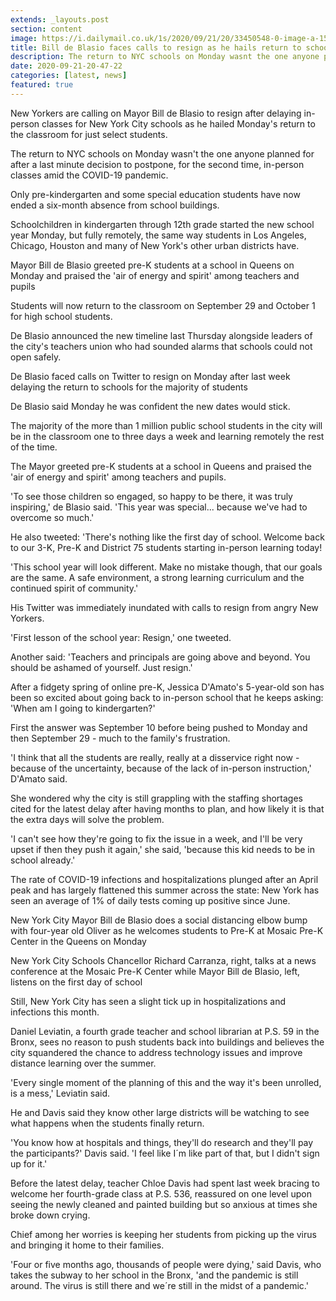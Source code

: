 ```yaml
---
extends: _layouts.post
section: content
image: https://i.dailymail.co.uk/1s/2020/09/21/20/33450548-0-image-a-154_1600716799149.jpg 
title: Bill de Blasio faces calls to resign as he hails return to school 
description: The return to NYC schools on Monday wasnt the one anyone planned for after a last minute decision to postpone, for the second time, in-person classes amid the COVID-19 pandemic. 
date: 2020-09-21-20-47-22 
categories: [latest, news] 
featured: true 
--- 
```

New Yorkers are calling on Mayor Bill de Blasio to resign after delaying in-person classes for New York City schools as he hailed Monday's return to the classroom for just select students. 

The return to NYC schools on Monday wasn't the one anyone planned for after a last minute decision to postpone, for the second time, in-person classes amid the COVID-19 pandemic. 

Only pre-kindergarten and some special education students have now ended a six-month absence from school buildings. 

Schoolchildren in kindergarten through 12th grade started the new school year Monday, but fully remotely, the same way students in Los Angeles, Chicago, Houston and many of New York's other urban districts have.  

Mayor Bill de Blasio greeted pre-K students at a school in Queens on Monday and praised the 'air of energy and spirit' among teachers and pupils



Students will now return to the classroom on September 29 and October 1 for high school students. 

De Blasio announced the new timeline last Thursday alongside leaders of the city's teachers union who had sounded alarms that schools could not open safely.

De Blasio faced calls on Twitter to resign on Monday after last week delaying the return to schools for the majority of students

De Blasio said Monday he was confident the new dates would stick.

The majority of the more than 1 million public school students in the city will be in the classroom one to three days a week and learning remotely the rest of the time.   

The Mayor greeted pre-K students at a school in Queens and praised the 'air of energy and spirit' among teachers and pupils.  

'To see those children so engaged, so happy to be there, it was truly inspiring,' de Blasio said. 'This year was special... because we've had to overcome so much.' 

He also tweeted: 'There's nothing like the first day of school. Welcome back to our 3-K, Pre-K and District 75 students starting in-person learning today! 

'This school year will look different. Make no mistake though, that our goals are the same. A safe environment, a strong learning curriculum and the continued spirit of community.'









His Twitter was immediately inundated with calls to resign from angry New Yorkers. 

'First lesson of the school year: Resign,' one tweeted. 

Another said: 'Teachers and principals are going above and beyond. You should be ashamed of yourself. Just resign.'  

After a fidgety spring of online pre-K, Jessica D'Amato's 5-year-old son has been so excited about going back to in-person school that he keeps asking: 'When am I going to kindergarten?' 

First the answer was September 10 before being pushed to Monday and then September 29 - much to the family's frustration.  

'I think that all the students are really, really at a disservice right now - because of the uncertainty, because of the lack of in-person instruction,' D'Amato said.

She wondered why the city is still grappling with the staffing shortages cited for the latest delay after having months to plan, and how likely it is that the extra days will solve the problem.

'I can't see how they're going to fix the issue in a week, and I'll be very upset if then they push it again,' she said, 'because this kid needs to be in school already.' 

The rate of COVID-19 infections and hospitalizations plunged after an April peak and has largely flattened this summer across the state: New York has seen an average of 1% of daily tests coming up positive since June.

New York City Mayor Bill de Blasio does a social distancing elbow bump with four-year old Oliver as he welcomes students to Pre-K at Mosaic Pre-K Center in the Queens on Monday

New York City Schools Chancellor Richard Carranza, right, talks at a news conference at the Mosaic Pre-K Center while Mayor Bill de Blasio, left, listens on the first day of school

Still, New York City has seen a slight tick up in hospitalizations and infections this month. 

Daniel Leviatin, a fourth grade teacher and school librarian at P.S. 59 in the Bronx, sees no reason to push students back into buildings and believes the city squandered the chance to address technology issues and improve distance learning over the summer.

'Every single moment of the planning of this and the way it's been unrolled, is a mess,' Leviatin said.

He and Davis said they know other large districts will be watching to see what happens when the students finally return.

'You know how at hospitals and things, they'll do research and they'll pay the participants?' Davis said. 'I feel like I´m like part of that, but I didn't sign up for it.' 

Before the latest delay, teacher Chloe Davis had spent last week bracing to welcome her fourth-grade class at P.S. 536, reassured on one level upon seeing the newly cleaned and painted building but so anxious at times she broke down crying. 

Chief among her worries is keeping her students from picking up the virus and bringing it home to their families.

'Four or five months ago, thousands of people were dying,' said Davis, who takes the subway to her school in the Bronx, 'and the pandemic is still around. The virus is still there and we´re still in the midst of a pandemic.'

